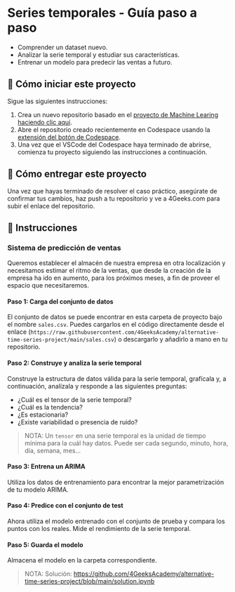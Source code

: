 <!-- hide -->
# Series temporales - Guía paso a paso
<!-- endhide -->

- Comprender un dataset nuevo.
- Analizar la serie temporal y estudiar sus características.
- Entrenar un modelo para predecir las ventas a futuro.

## 🌱  Cómo iniciar este proyecto

Sigue las siguientes instrucciones:

1. Crea un nuevo repositorio basado en el [proyecto de Machine Learing](https://github.com/4GeeksAcademy/machine-learning-python-template/generate) [haciendo clic aquí](https://github.com/4GeeksAcademy/machine-learning-python-template).
2. Abre el repositorio creado recientemente en Codespace usando la [extensión del botón de Codespace](https://docs.github.com/en/codespaces/developing-in-codespaces/creating-a-codespace-for-a-repository#creating-a-codespace-for-a-repository).
3. Una vez que el VSCode del Codespace haya terminado de abrirse, comienza tu proyecto siguiendo las instrucciones a continuación.

## 🚛 Cómo entregar este proyecto

Una vez que hayas terminado de resolver el caso práctico, asegúrate de confirmar tus cambios, haz push a tu repositorio y ve a 4Geeks.com para subir el enlace del repositorio.

## 📝 Instrucciones

### Sistema de predicción de ventas

Queremos establecer el almacén de nuestra empresa en otra localización y necesitamos estimar el ritmo de la ventas, que desde la creación de la empresa ha ido en aumento, para los próximos meses, a fin de proveer el espacio que necesitaremos.

#### Paso 1: Carga del conjunto de datos

El conjunto de datos se puede encontrar en esta carpeta de proyecto bajo el nombre `sales.csv`. Puedes cargarlos en el código directamente desde el enlace (`https://raw.githubusercontent.com/4GeeksAcademy/alternative-time-series-project/main/sales.csv`) o descargarlo y añadirlo a mano en tu repositorio.

#### Paso 2: Construye y analiza la serie temporal

Construye la estructura de datos válida para la serie temporal, grafícala y, a continuación, analízala y responde a las siguientes preguntas:

- ¿Cuál es el tensor de la serie temporal?
- ¿Cuál es la tendencia?
- ¿Es estacionaria?
- ¿Existe variabilidad o presencia de ruido?

> NOTA: Un `tensor` en una serie temporal es la unidad de tiempo mínima para la cuál hay datos. Puede ser cada segundo, minuto, hora, día, semana, mes...

#### Paso 3: Entrena un ARIMA

Utiliza los datos de entrenamiento para encontrar la mejor parametrización de tu modelo ARIMA.

#### Paso 4: Predice con el conjunto de test

Ahora utiliza el modelo entrenado con el conjunto de prueba y compara los puntos con los reales. Mide el rendimiento de la serie temporal.

#### Paso 5: Guarda el modelo

Almacena el modelo en la carpeta correspondiente.

> NOTA: Solución: https://github.com/4GeeksAcademy/alternative-time-series-project/blob/main/solution.ipynb